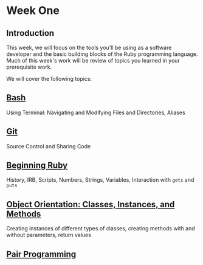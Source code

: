 # Week One

## Introduction
This week, we will focus on the tools you'll be using as a software developer and the basic building blocks of the Ruby programming language. Much of this week's work will be review of topics you learned in your prerequisite work. 

We will cover the following topics:

## [Bash](/lessons/01_bash.md)
Using Terminal: Navigating and Modifying Files and Directories, Aliases

## [Git](/lessons/01_git.md)
Source Control and Sharing Code

## [Beginning Ruby](/lessons/01_ruby-101.md)
History, IRB, Scripts, Numbers, Strings, Variables, Interaction with `gets` and `puts`

## [Object Orientation: Classes, Instances, and Methods](/lessons/01_classes.md)
Creating instances of different types of classes, creating methods with and without parameters, return values

## [Pair Programming](/lessons/pairing.md)


